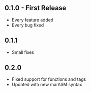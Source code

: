 ## 0.1.0 - First Release
* Every feature added
* Every bug fixed
## 0.1.1
* Small fixes
## 0.2.0
* Fixed support for functions and tags
* Updated with new marASM syntax
